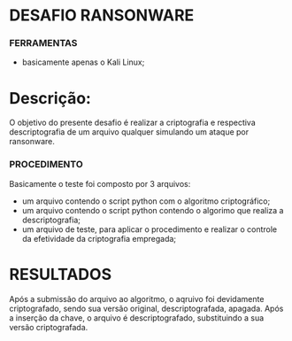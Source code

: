 # DESAFIO RANSONWARE

### FERRAMENTAS

- basicamente apenas o Kali Linux;

# Descrição:
O objetivo do presente desafio é realizar a criptografia e respectiva descriptografia de um arquivo qualquer simulando um ataque por ransonware.

### PROCEDIMENTO
Basicamente o teste foi composto por 3 arquivos:

- um arquivo contendo o script python com o algoritmo criptográfico;
- um arquivo contendo o script python contendo o algorimo que realiza a descriptografia;
- um arquivo de teste, para aplicar o procedimento e realizar o controle da efetividade da criptografia empregada;

# RESULTADOS
Após a submissão do arquivo ao algoritmo, o aqruivo foi devidamente criptografado, sendo sua versão original, descriptografada, apagada.
Após a inserção da chave, o arquivo é descriptografado, substituindo a sua versão criptografada.





